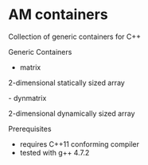 AM containers
==========

Collection of generic containers for C++


Generic Containers
- matrix</br>
<p>
  2-dimensional statically sized array
</p>
- dynmatrix</br>
<p>
  2-dimensional dynamically sized array
</p>

Prerequisites
  - requires C++11 conforming compiler
  - tested with g++ 4.7.2
